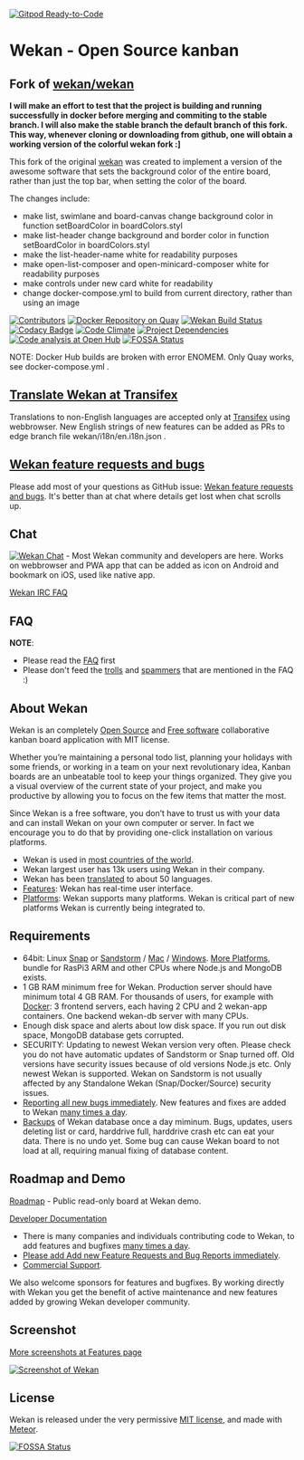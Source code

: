 [![Gitpod Ready-to-Code](https://img.shields.io/badge/Gitpod-Ready--to--Code-blue?logo=gitpod)](https://gitpod.io/#https://github.com/wekan/wekan) 

# Wekan - Open Source kanban

## Fork of [wekan/wekan](https://github.com/wekan/wekan)

**I will make an effort to test that the project is building and running successfully in docker before merging and commiting to the stable branch. I will also make the stable branch the default branch of this fork. This way, whenever cloning or downloading from github, one will obtain a working version of the colorful wekan fork :]**

This fork of the original [wekan](https://github.com/wekan/wekan) was created to implement a version of the awesome software
that sets the background color of the entire board, rather than just the top bar, when setting the color of the board.

The changes include:
* make list, swimlane and board-canvas change background color in function setBoardColor in boardColors.styl
* make list-header change background and border color in function setBoardColor in boardColors.styl
* make the list-header-name white for readability purposes
* make open-list-composer and open-minicard-composer white for readability purposes
* make controls under new card white for readability
* change docker-compose.yml to build from current directory, rather than using an image

[![Contributors](https://img.shields.io/github/contributors/wekan/wekan.svg "Contributors")](https://github.com/wekan/wekan/graphs/contributors)
[![Docker Repository on Quay](https://quay.io/repository/wekan/wekan/status "Docker Repository on Quay")](https://quay.io/repository/wekan/wekan)
[![Wekan Build Status][travis_badge]][travis_status]
[![Codacy Badge](https://api.codacy.com/project/badge/Grade/02137ecec4e34c5aa303f57637196a93 "Codacy Badge")](https://www.codacy.com/app/xet7/wekan?utm_source=github.com&amp;utm_medium=referral&amp;utm_content=wekan/wekan&amp;utm_campaign=Badge_Grade)
[![Code Climate](https://codeclimate.com/github/wekan/wekan/badges/gpa.svg "Code Climate")](https://codeclimate.com/github/wekan/wekan)
[![Project Dependencies](https://david-dm.org/wekan/wekan.svg "Project Dependencies")](https://david-dm.org/wekan/wekan)
[![Code analysis at Open Hub](https://img.shields.io/badge/code%20analysis-at%20Open%20Hub-brightgreen.svg "Code analysis at Open Hub")](https://www.openhub.net/p/wekan)
[![FOSSA Status](https://app.fossa.io/api/projects/git%2Bgithub.com%2Fwekan%2Fwekan.svg?type=shield)](https://app.fossa.io/projects/git%2Bgithub.com%2Fwekan%2Fwekan?ref=badge_shield)

NOTE: Docker Hub builds are broken with error ENOMEM. Only Quay works, see docker-compose.yml .
<!--
[![Docker Hub container status](https://img.shields.io/docker/build/wekanteam/wekan.svg "Docker Hub container sta>
[![Docker Hub pulls](https://img.shields.io/docker/pulls/wekanteam/wekan.svg "Docker Hub Pulls")](https://hub.doc>
-->

## [Translate Wekan at Transifex](https://transifex.com/wekan/wekan)

Translations to non-English languages are accepted only at [Transifex](https://transifex.com/wekan/wekan) using webbrowser.
New English strings of new features can be added as PRs to edge branch file wekan/i18n/en.i18n.json .

## [Wekan feature requests and bugs](https://github.com/wekan/wekan/issues)

Please add most of your questions as GitHub issue: [Wekan feature requests and bugs](https://github.com/wekan/wekan/issues).
It's better than at chat where details get lost when chat scrolls up.

## Chat

[![Wekan Chat][vanila_badge]][wekan_chat] - Most Wekan community and developers are here. Works on webbrowser
and PWA app that can be added as icon on Android and bookmark on iOS, used like native app.

[Wekan IRC FAQ](https://github.com/wekan/wekan/wiki/IRC-FAQ)

## FAQ

**NOTE**: 
- Please read the [FAQ](https://github.com/wekan/wekan/wiki/FAQ) first
- Please don't feed the [trolls](https://github.com/wekan/wekan/wiki/FAQ#why-am-i-called-a-troll) and [spammers](https://github.com/wekan/wekan/wiki/FAQ#why-am-i-called-a-spammer) that are mentioned in the FAQ :)

## About Wekan

Wekan is an completely [Open Source][open_source] and [Free software][free_software]
collaborative kanban board application with MIT license.

Whether you’re maintaining a personal todo list, planning your holidays with some friends,
or working in a team on your next revolutionary idea, Kanban boards are an unbeatable tool
to keep your things organized. They give you a visual overview of the current state of your project,
and make you productive by allowing you to focus on the few items that matter the most.

Since Wekan is a free software, you don’t have to trust us with your data and can
install Wekan on your own computer or server. In fact we encourage you to do
that by providing one-click installation on various platforms.

- Wekan is used in [most countries of the world](https://snapcraft.io/wekan).
- Wekan largest user has 13k users using Wekan in their company.
- Wekan has been [translated](https://transifex.com/wekan/wekan) to about 50 languages.
- [Features][features]: Wekan has real-time user interface.
- [Platforms][platforms]: Wekan supports many platforms.
  Wekan is critical part of new platforms Wekan is currently being integrated to.

## Requirements

- 64bit: Linux [Snap](https://github.com/wekan/wekan-snap/wiki/Install) or [Sandstorm](https://sandstorm.io) /
  [Mac](https://github.com/wekan/wekan/wiki/Mac) / [Windows](https://github.com/wekan/wekan/wiki/Install-Wekan-from-source-on-Windows).
  [More Platforms](https://github.com/wekan/wekan/wiki/Platforms), bundle for RasPi3 ARM and other CPUs where Node.js and MongoDB exists.
- 1 GB RAM minimum free for Wekan. Production server should have minimum total 4 GB RAM.
  For thousands of users, for example with [Docker](https://github.com/wekan/wekan/blob/master/docker-compose.yml): 3 frontend servers,
  each having 2 CPU and 2 wekan-app containers. One backend wekan-db server with many CPUs.  
- Enough disk space and alerts about low disk space. If you run out disk space, MongoDB database gets corrupted.
- SECURITY: Updating to newest Wekan version very often. Please check you do not have automatic updates of Sandstorm or Snap turned off.
  Old versions have security issues because of old versions Node.js etc. Only newest Wekan is supported.
  Wekan on Sandstorm is not usually affected by any Standalone Wekan (Snap/Docker/Source) security issues.
- [Reporting all new bugs immediately](https://github.com/wekan/wekan/issues).
  New features and fixes are added to Wekan [many times a day](https://github.com/wekan/wekan/blob/devel/CHANGELOG.md).
- [Backups](https://github.com/wekan/wekan/wiki/Backup) of Wekan database once a day miminum.
  Bugs, updates, users deleting list or card, harddrive full, harddrive crash etc can eat your data. There is no undo yet.
  Some bug can cause Wekan board to not load at all, requiring manual fixing of database content.

## Roadmap and Demo

[Roadmap][roadmap_wekan] - Public read-only board at Wekan demo.

[Developer Documentation][dev_docs]

- There is many companies and individuals contributing code to Wekan, to add features and bugfixes
  [many times a day](https://github.com/wekan/wekan/blob/devel/CHANGELOG.md).
- [Please add Add new Feature Requests and Bug Reports immediately](https://github.com/wekan/wekan/issues).
- [Commercial Support](https://wekan.team/commercial-support/).

We also welcome sponsors for features and bugfixes.
By working directly with Wekan you get the benefit of active maintenance and new features added by growing Wekan developer community.

## Screenshot

[More screenshots at Features page](https://github.com/wekan/wekan/wiki/Features)

[![Screenshot of Wekan][screenshot_wekan]][roadmap_wekan]

## License

Wekan is released under the very permissive [MIT license](LICENSE), and made
with [Meteor](https://www.meteor.com).

[platforms]: https://github.com/wekan/wekan/wiki/Platforms
[dev_docs]: https://github.com/wekan/wekan/wiki/Developer-Documentation
[screenshot_wekan]: https://wekan.github.io/wekan-markdown.png
[features]: https://github.com/wekan/wekan/wiki/Features
[roadmap_wekan]: https://boards.wekan.team/b/D2SzJKZDS4Z48yeQH/wekan-open-source-kanban-board-with-mit-license
[wekan_issues]: https://github.com/wekan/wekan/issues
[wekan_issues]: https://github.com/wekan/wekan/issues
[docker_image]: https://hub.docker.com/r/wekanteam/wekan/
[travis_badge]: https://travis-ci.org/wekan/wekan.svg?branch=devel
[travis_status]: https://travis-ci.org/wekan/wekan
[wekan_wiki]: https://github.com/wekan/wekan/wiki
[translate_wekan]: https://www.transifex.com/wekan/wekan/
[open_source]: https://en.wikipedia.org/wiki/Open-source_software
[free_software]: https://en.wikipedia.org/wiki/Free_software
[vanila_badge]: https://vanila.io/img/join-chat-button2.png
[wekan_chat]: https://community.vanila.io/wekan


[![FOSSA Status](https://app.fossa.io/api/projects/git%2Bgithub.com%2Fwekan%2Fwekan.svg?type=large)](https://app.fossa.io/projects/git%2Bgithub.com%2Fwekan%2Fwekan?ref=badge_large)
